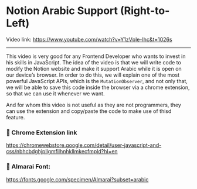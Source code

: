 # Notion Arabic Support (Right-to-Left)

Video link: https://www.youtube.com/watch?v=Y1zVple-Ihc&t=1026s

<hr />

This video is very good for any Frontend Developer who wants to invest in his skills in JavaScript. The idea of ​​the video is that we will write code to modify the Notion website and make it support Arabic while it is open on our device’s browser. In order to do this, we will explain one of the most powerful JavaScript APIs, which is the `MutationObserver`, and not only that, we will be able to save this code inside the browser via a chrome extension, so that we can use it whenever we want.

And for whom this video is not useful as they are not programmers, they can use the extension and copy/paste the code to make use of thisd feature.

### 🔗 Chrome Extension link
https://chromewebstore.google.com/detail/user-javascript-and-css/nbhcbdghjpllgmfilhnhkllmkecfmpld?hl=en

### 🔗 Almarai Font:
https://fonts.google.com/specimen/Almarai?subset=arabic